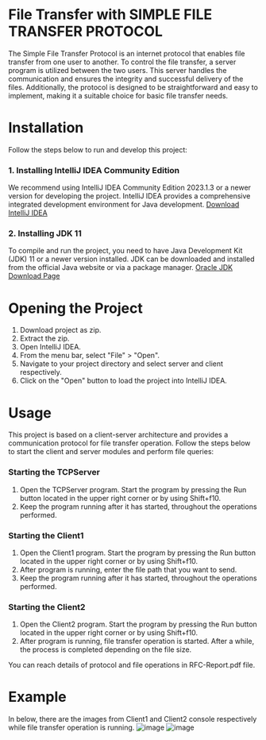 # File Transfer with SIMPLE FILE TRANSFER PROTOCOL
The Simple File Transfer Protocol is an internet protocol that enables file transfer from one user to another. To control the file transfer, a server program is utilized between the
two users. This server handles the communication and ensures the integrity and successful delivery of the files. Additionally, the protocol is designed to be
straightforward and easy to implement, making it a suitable choice for basic file transfer needs.

# Installation
Follow the steps below to run and develop this project:
### 1. Installing IntelliJ IDEA Community Edition
We recommend using IntelliJ IDEA Community Edition 2023.1.3 or a newer version for developing the project. IntelliJ IDEA provides a comprehensive integrated development environment for Java development. [Download IntelliJ IDEA](https://www.jetbrains.com/idea/download/)
### 2. Installing JDK 11
To compile and run the project, you need to have Java Development Kit (JDK) 11 or a newer version installed. JDK can be downloaded and installed from the official Java website or via a package manager.
[Oracle JDK Download Page](https://www.oracle.com/java/technologies/javase-jdk11-downloads.html)

# Opening the Project
1. Download project as zip.
2. Extract the zip.
3. Open IntelliJ IDEA.
4. From the menu bar, select "File" > "Open".
5. Navigate to your project directory and select server and client respectively.
6. Click on the "Open" button to load the project into IntelliJ IDEA.

# Usage
This project is based on a client-server architecture and provides a communication protocol for file transfer operation. Follow the steps below to start the client and server modules and perform file queries:
### Starting the TCPServer
1. Open the TCPServer program. Start the program by pressing the Run button located in the upper right corner or by using Shift+f10.
2. Keep the program running after it has started, throughout the operations performed.
### Starting the Client1
1. Open the Client1 program. Start the program by pressing the Run button located in the upper right corner or by using Shift+f10.
2. After program is running, enter the file path that you want to send.
3. Keep the program running after it has started, throughout the operations performed.
### Starting the Client2
1. Open the Client2 program. Start the program by pressing the Run button located in the upper right corner or by using Shift+f10.
2. After program is running, file transfer operation is started. After a while, the process is completed depending on the file size.

You can reach details of protocol and file operations in RFC-Report.pdf file.

# Example
In below, there are the images from Client1 and Client2 console respectively while file transfer operation is running.
![image](https://github.com/onatbulutt/FileTransferWithSpesificProtocol/assets/155490196/1d4dfc1a-e4ec-40b8-9439-63031d2fa745)
![image](https://github.com/onatbulutt/FileTransferWithSpesificProtocol/assets/155490196/5a4c3b65-469e-4e29-9d2e-7614e123beed)
